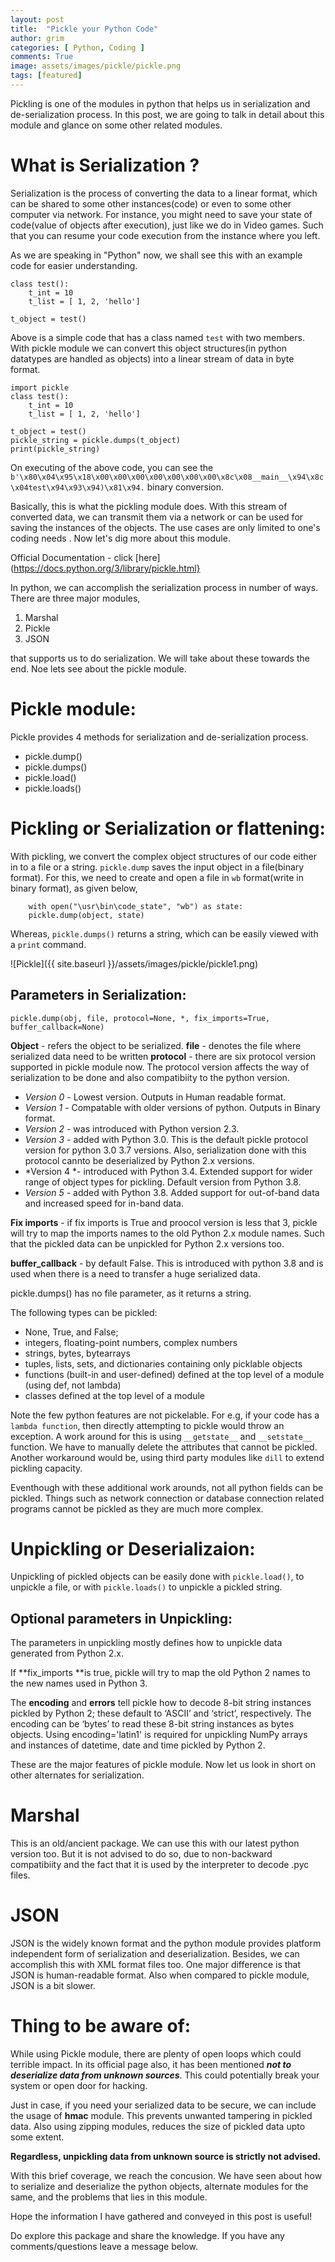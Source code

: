 ```yaml
---
layout: post
title:  "Pickle your Python Code"
author: grim
categories: [ Python, Coding ]
comments: True
image: assets/images/pickle/pickle.png
tags: [featured]
---
```


Pickling is one of the modules in python that helps us in serialization and de-serialization process.
In this post, we are going to talk in detail about this module and glance on some other related modules.

# What is Serialization ?

Serialization is the process of converting the data to a linear format, which can be shared to some other instances(code) or even to some other computer via network.
For instance, you might need to save your state of code(value of objects after execution), just like we do in Video games. Such that you can resume your code execution from the instance where you left. 

As we are speaking in "Python" now, we shall see this with an example code for easier understanding.

```shell
class test():
	t_int = 10
	t_list = [ 1, 2, 'hello']
	
t_object = test()

```
Above is a simple code that has a class named `test` with two members. With pickle module we can convert this object structures(in python datatypes are handled as objects) into a linear stream of data in byte format.

```shell
import pickle
class test():
	t_int = 10
	t_list = [ 1, 2, 'hello']
	
t_object = test()
pickle_string = pickle.dumps(t_object)
print(pickle_string)
```

On executing of the above code, you can see the ```b'\x80\x04\x95\x18\x00\x00\x00\x00\x00\x00\x00\x8c\x08__main__\x94\x8c\x04test\x94\x93\x94)\x81\x94.``` binary conversion.

Basically, this is what the pickling module does. With this stream of converted data, we can transmit them via a network or can be used for saving the instances of the objects. The use cases are only limited to one's coding needs . Now let's dig more about this module.

Official Documentation - click [here](https://docs.python.org/3/library/pickle.html}

In python, we can accomplish the serialization process in number of ways. There are three major modules, 

1. Marshal 
2. Pickle
3. JSON 

that supports us to do serialization. We will take about these towards the end. Noe lets see about the pickle module.

# Pickle module:

Pickle provides 4 methods for serialization and de-serialization process. 

- pickle.dump()
- pickle.dumps()
- pickle.load()
- pickle.loads()

# Pickling or Serialization or flattening:

With pickling, we convert the complex object structures of our code either in to a file or a string. `pickle.dump` saves the input object in a file(binary format). For this, we need to create and open a file in `wb` format(write in binary format), as given below,

```shell
	with open("\usr\bin\code_state", "wb") as state:
	pickle.dump(object, state)
```

Whereas, `pickle.dumps()` returns a string, which can be easily viewed with a `print` command.

![Pickle]({{ site.baseurl }}/assets/images/pickle/pickle1.png)

## Parameters in Serialization:

`pickle.dump(obj, file, protocol=None, *, fix_imports=True, buffer_callback=None)`

**Object** - refers the object to be serialized.
**file** - denotes the file where serialized data need to be written
**protocol** - there are six protocol version supported in pickle module now. 
The protocol version affects the way of serialization to be done and also compatibiity to the python version.

  - *Version 0* - Lowest version. Outputs in Human readable format.
  - *Version 1* - Compatable with older versions of python. Outputs in Binary format.
  - *Version 2* - was introduced with Python version 2.3.
  - *Version 3* - added with Python 3.0. This is the default pickle protocol version for 
     python 3.0   3.7 versions. Also, serialization done with this protocol cannto be deserialized by Python 2.x versions.
  - *Version 4 *- introduced with Python 3.4. Extended support for wider range of object types 
     for pickling. Default version from Python 3.8.
  - *Version 5* - added with Python 3.8. Added support for out-of-band data and increased speed 
     for in-band data.

**Fix imports** - if fix imports is True and proocol version is less that 3, pickle will try to map the imports names to the old Python 2.x module names. Such that the pickled data can be unpickled for Python 2.x versions too.

**buffer_callback** - by default False. This is introduced with python 3.8 and is used when there is a need to transfer a huge serialized data.

pickle.dumps() has no file parameter, as it returns a string.

The following types can be pickled:

  * None, True, and False;
  * integers, floating-point numbers, complex numbers
  * strings, bytes, bytearrays
  * tuples, lists, sets, and dictionaries containing only picklable objects
  * functions (built-in and user-defined) defined at the top level of a module (using def, 
	  not lambda)
  * classes defined at the top level of a module

Note the few python features are not pickelable. For e.g, if your code has a `lambda function`, then directly attempting to pickle would throw an exception.
A work around for this is using `__getstate__` and `__setstate__` function. We have to manually delete the attributes that cannot be pickled.
Another workaround would be, using third party modules like `dill` to extend pickling capacity. 

Eventhough with these additional work arounds, not all python fields can be pickled. Things such as network connection or database connection related programs cannot be pickled as they are much more complex.

# Unpickling or Deserializaion:

Unpickling of pickled objects can be easily done with `pickle.load()`, to unpickle a file, or with `pickle.loads()` to unpickle a pickled string.

## Optional parameters in Unpickling:

The parameters in unpickling mostly defines how to unpickle data generated from Python 2.x.

If **fix_imports **is true, pickle will try to map the old Python 2 names to the new names used in Python 3.

The **encoding** and **errors** tell pickle how to decode 8-bit string instances pickled by Python 2; these default to ‘ASCII’ and ‘strict’, respectively. The encoding can be ‘bytes’ to read these 8-bit string instances as bytes objects. Using encoding='latin1' is required for unpickling NumPy arrays and instances of datetime, date and time pickled by Python 2.

These are the major features of pickle module. Now let us look in short on other alternates for serialization.

# Marshal 
This is an old/ancient package. We can use this with our latest python version too. But it is not advised to do so, due to non-backward compatibiity and the fact that it is used by the interpreter to decode .pyc files. 

# JSON
JSON is the widely known format and the python module provides platform independent form of serialization and deserialization. Besides, we can accomplish this with XML format files too. One major difference is that JSON is human-readable format. Also when compared to pickle module, JSON is a bit slower.

# **Thing to be aware of:**

While using Pickle module, there are plenty of open loops which could terrible impact. In its official page also, it has been mentioned ***not to deserialize data from unknown sources***. This could potentially break your system or open door for hacking.

Just in case, if you need your serialized data to be secure, we can include the usage of **hmac** module. This prevents unwanted tampering in pickled data.
Also using zipping modules, reduces the size of pickled data upto some extent.

**Regardless, unpickling data from unknown source is strictly not advised.**


With this brief coverage, we reach the concusion. We have seen about how to serialize and deserialize the python objects, alternate modules for the same, and the problems that lies in this module.

Hope the information I have gathered and conveyed in this post is useful!

Do explore this package and share the knowledge. If you have any comments/questions leave a message below.